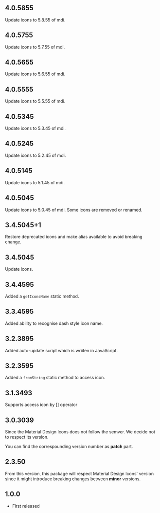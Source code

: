 ## 4.0.5855

Update icons to 5.8.55 of mdi.

## 4.0.5755

Update icons to 5.7.55 of mdi.

## 4.0.5655

Update icons to 5.6.55 of mdi.

## 4.0.5555

Update icons to 5.5.55 of mdi.

## 4.0.5345

Update icons to 5.3.45 of mdi.

## 4.0.5245

Update icons to 5.2.45 of mdi.

## 4.0.5145

Update icons to 5.1.45 of mdi.

## 4.0.5045

Update icons to 5.0.45 of mdi. Some icons are removed or renamed.

## 3.4.5045+1

Restore deprecated icons and make alias available to avoid breaking change.

## 3.4.5045

Update icons.

## 3.4.4595

Added a `getIconsName` static method.

## 3.3.4595

Added ability to recognise dash style icon name.

## 3.2.3895

Added auto-update script which is wriiten in JavaScript.

## 3.2.3595

Added a `fromString` static method to access icon.

## 3.1.3493

Supports access icon by [] operator

## 3.0.3039

Since the Material Design Icons does not follow the semver. We decide not to respect its version.

You can find the correspounding version number as **patch** part.

## 2.3.50

From this version, this package will respect Material Design Icons' version since it might introduce breaking changes between **minor** versions.

## 1.0.0

* First released
